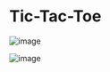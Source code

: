 # Tic-Tac-Toe

![image](https://user-images.githubusercontent.com/85390874/149501763-7eb242f0-e775-4b28-a331-882730c45bad.png)




![image](https://user-images.githubusercontent.com/85390874/149501843-6139df54-01df-4241-b463-01dd3f9362f0.png)



